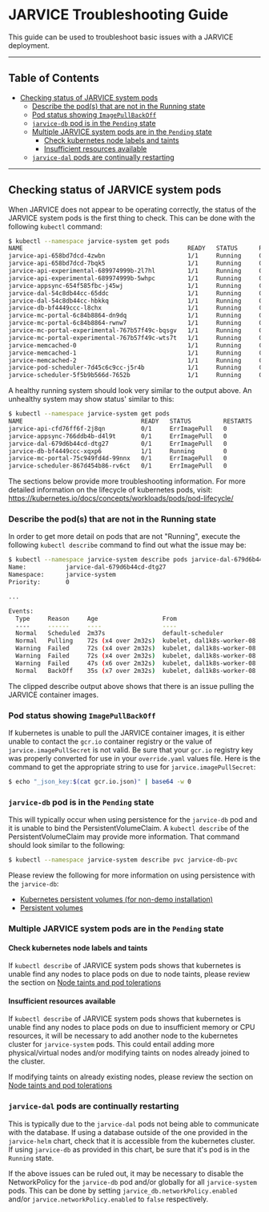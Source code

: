# JARVICE Troubleshooting Guide

This guide can be used to troubleshoot basic issues with a JARVICE deployment.

------------------------------------------------------------------------------

## Table of Contents

* [Checking status of JARVICE system pods](#checking-status-of-jarvice-system-pods)
    - [Describe the pod(s) that are not in the Running state](#describe-the-pods-that-are-not-in-the-running-state)
    - [Pod status showing `ImagePullBackOff`](#pod-status-showing-imagepullbackoff)
    - [`jarvice-db` pod is in the `Pending` state](#jarvice-db-pods-is-in-the-pending-state)
    - [Multiple JARVICE system pods are in the `Pending` state](#multiple-jarvice-system-pods-are-in-the-pending-state)
        - [Check kubernetes node labels and taints](#check-kubernetes-node-labels-and-taints)
        - [Insufficient resources available](#insufficient-resources-available)
    - [`jarvice-dal` pods are continually restarting](#jarvice-dal-pods-are-continually-restarting)

------------------------------------------------------------------------------

## Checking status of JARVICE system pods

When JARVICE does not appear to be operating correctly, the status of the
JARVICE system pods is the first thing to check.  This can be done with the
following `kubectl` command:

```bash
$ kubectl --namespace jarvice-system get pods
NAME                                              READY   STATUS      RESTARTS   AGE
jarvice-api-658bd7dcd-4zwbn                       1/1     Running     0          15h
jarvice-api-658bd7dcd-7bqk5                       1/1     Running     0          15h
jarvice-api-experimental-689974999b-2l7hl         1/1     Running     0          15h
jarvice-api-experimental-689974999b-5whpc         1/1     Running     0          15h
jarvice-appsync-654f585fbc-j45wj                  1/1     Running     0          15h
jarvice-dal-54c8db44cc-65ddc                      1/1     Running     0          15h
jarvice-dal-54c8db44cc-hbkkq                      1/1     Running     0          15h
jarvice-db-bf4449ccc-l8chx                        1/1     Running     0          43h
jarvice-mc-portal-6c84b8864-dn9dq                 1/1     Running     0          15h
jarvice-mc-portal-6c84b8864-rwnw7                 1/1     Running     0          15h
jarvice-mc-portal-experimental-767b57f49c-bqsgv   1/1     Running     0          15h
jarvice-mc-portal-experimental-767b57f49c-wts7t   1/1     Running     0          15h
jarvice-memcached-0                               1/1     Running     0          6d17h
jarvice-memcached-1                               1/1     Running     0          43h
jarvice-memcached-2                               1/1     Running     0          20d
jarvice-pod-scheduler-7d45c6c9cc-j5r4b            1/1     Running     0          15h
jarvice-scheduler-5f5b9b566d-7652b                1/1     Running     0          15h
```

A healthy running system should look very similar to the output above.  An
unhealthy system may show status' similar to this:
```bash
$ kubectl --namespace jarvice-system get pods
NAME                                 READY   STATUS         RESTARTS   AGE
jarvice-api-cfd76ff6f-2j8qn          0/1     ErrImagePull   0          67s
jarvice-appsync-766ddb4b-d4l9t       0/1     ErrImagePull   0          66s
jarvice-dal-679d6b44cd-dtg27         0/1     ErrImagePull   0          66s
jarvice-db-bf4449ccc-xqxp6           1/1     Running        0          42h
jarvice-mc-portal-75c949fd4d-99nnx   0/1     ErrImagePull   0          65s
jarvice-scheduler-867d454b86-rv6ct   0/1     ErrImagePull   0          64s
```

The sections below provide more troubleshooting information.  For more detailed
information on the lifecycle of kubernetes pods, visit:
https://kubernetes.io/docs/concepts/workloads/pods/pod-lifecycle/

### Describe the pod(s) that are not in the Running state

In order to get more detail on pods that are not "Running", execute the
following `kubectl describe` command to find out what the issue may be:
```bash
$ kubectl --namespace jarvice-system describe pods jarvice-dal-679d6b44cd-dtg27
Name:           jarvice-dal-679d6b44cd-dtg27
Namespace:      jarvice-system
Priority:       0

...

Events:
  Type     Reason     Age                  From                        Message
  ----     ------     ----                 ----                        -------
  Normal   Scheduled  2m37s                default-scheduler           Successfully assigned jarvice-paulbsch/jarvice-dal-679d6b44cd-dtg27 to dal1k8s-worker-08
  Normal   Pulling    72s (x4 over 2m32s)  kubelet, dal1k8s-worker-08  Pulling image "gcr.io/jarvice-system/jarvice-dal:jarvice-master"
  Warning  Failed     72s (x4 over 2m32s)  kubelet, dal1k8s-worker-08  Failed to pull image "gcr.io/jarvice-system/jarvice-dal:jarvice-master": rpc error: code = Unknown desc = Error response from daemon: Get https://gcr.io/v2/jarvice-system/jarvice-dal/manifests/jarvice-master: unknown: Unable to parse json key.
  Warning  Failed     72s (x4 over 2m32s)  kubelet, dal1k8s-worker-08  Error: ErrImagePull
  Warning  Failed     47s (x6 over 2m32s)  kubelet, dal1k8s-worker-08  Error: ImagePullBackOff
  Normal   BackOff    35s (x7 over 2m32s)  kubelet, dal1k8s-worker-08  Back-off pulling image "gcr.io/jarvice-system/jarvice-dal:jarvice-master"
```

The clipped describe output above shows that there is an issue pulling the
JARVICE container images.

### Pod status showing `ImagePullBackOff`

If kubernetes is unable to pull the JARVICE container images, it is either
unable to contact the `gcr.io` container registry or the value of
`jarvice.imagePullSecret` is not valid.  Be sure that your `gcr.io` registry
key was properly converted for use in your `override.yaml` values file.
Here is the command to get the appropriate string to use for
`jarvice.imagePullSecret`:

```bash
$ echo "_json_key:$(cat gcr.io.json)" | base64 -w 0
```

### `jarvice-db` pod is in the `Pending` state

This will typically occur when using persistence for the `jarvice-db` pod
and it is unable to bind the PersistentVolumeClaim.  A `kubectl describe`
of the PersistentVolumeClaim may provide more information.  That command
should look similar to the following:

```bash
$ kubectl --namespace jarvice-system describe pvc jarvice-db-pvc
```

Please review the following for more information on using persistence with
the `jarvice-db`:
* [Kubernetes persistent volumes (for non-demo installation)](README.md#kubernetes-persistent-volumes-for-non-demo-installation)
* [Persistent volumes](README.md#persistent-volumes)


### Multiple JARVICE system pods are in the `Pending` state

#### Check kubernetes node labels and taints

If `kubectl describe` of JARVICE system pods shows that kubernetes is
unable find any nodes to place pods on due to node taints, please review
the section on
[Node taints and pod tolerations](README.md#node-taints-and-pod-tolerations)

#### Insufficient resources available

If `kubectl describe` of JARVICE system pods shows that kubernetes is
unable find any nodes to place pods on due to insufficient memory or CPU
resources, it will be necessary to add another node to the kubernetes cluster
for `jarvice-system` pods.  This could entail adding more physical/virtual
nodes and/or modifying taints on nodes already joined to the cluster.

If modifying taints on already existing nodes, please review the section on
[Node taints and pod tolerations](README.md#node-taints-and-pod-tolerations)


### `jarvice-dal` pods are continually restarting

This is typically due to the `jarvice-dal` pods not being able to communicate
with the database.  If using a database outside of the one provided in
the `jarvice-helm` chart, check that it is accessible from the kubernetes
cluster.  If using `jarvice-db` as provided in this chart, be sure that it's
pod is in the `Running` state.

If the above issues can be ruled out, it may be necessary to disable the
NetworkPolicy for the `jarvice-db` pod and/or globally for all
`jarvice-system` pods.
This can be done by setting `jarvice_db.networkPolicy.enabled` and/or
`jarvice.networkPolicy.enabled` to `false` respectively.

